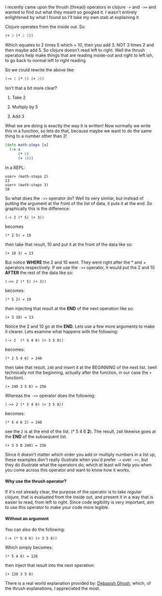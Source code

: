 I recently came upon the thrush (thread) operators in clojure `->` and
`->>` and wanted to find out what they meant so googled it.  I wasn't
entirely enlightened by what I found so I'll take my own stab at
explaining it.

Clojure operates from the inside out.  So:

```clojure
(+ 3 (* 2 5))
```

Which equates to 2 times 5 which = 10, then you add 3.  NOT 3 times 2
and then maybe add 5.  So clojure doesn't read left to right.  Well
the thrush operators help make things that are reading inside-out and
right to left ish, to go back to normal left to right reading.

So we could rewrite the above like:

```clojure
(-> 2 (* 5) (+ 3))
```

Isn't that a bit more clear?

1. Take 2

1. Multiply by 5

1. Add 3

What we are doing is exactly the way it is written!  Now normally we
write this in a function, so lets do that, because maybe we want to do
the same thing to a number other than 2!

```clojure
(defn math-steps [x]
  (-> x
      (* 5)
      (+ 3)))
```      

In a REPL:

```
user> (math-steps 2)
13
user> (math-steps 3)
18
```

So what does the `->>` operator do?  Well its very similar, but
instead of putting the argument at the front of the list of data, it
puts it at the end.  So graphically this is the difference:

    (-> 2 (* 5) (+ 3))
    
becomes    
    
    (* 2 5) = 10

then take that result, 10 and put it at the front of the data like so:

    (+ 10 3) = 13
    
But notice **WHERE** the 2 and 10 went.  They went right after the * and +
operators respectively.  If we use the `->>` operator, it would put
the 2 and 10 **AFTER** the rest of the data like so:

    (->> 2 (* 5) (+ 3))
    
becomes:    
    
    (* 5 2) = 10

then injecting that result at the **END** of the next operation like
so: 

    (+ 3 10) = 13

Notice the 2 and 10 go at the **END**.  Lets use a few more arguments to
make it clearer.  Lets examine what happens with the following:

    (-> 2  (* 5 4 6) (+ 3 5 8))
    
becomes:    
    
    (* 2 5 4 6) = 240

then take that result, `240` and insert it at the BEGINNING of the
next list.  (well technically not the beginning, actually after the
function, in our case the `+` function).

    (+ 240 3 5 8) = 256
    
Whereas the `->>` operator does the following:    
    
    (->> 2 (* 5 4 6) (+ 3 5 8))
    
becomes:    
    
    (* 5 4 6 2) = 240
    
see the `2` is at the end of the list.  (* 5 4 6 **2**).  The result,
`240` likewise goes at the **END** of the subsequent list.
    
    (+ 3 5 8 240) = 256

Since it doesn't matter which order you add or multiply numbers in a
list up, these examples don't really illustrate when you'd prefer `->`
over `->>`, but they do illustrate what the operators do, which at
least will help you when you come across this operator and want to
know how it works.

#### Why use the thrush operator?

If it's not already clear, the purpose of the operator is to take
*regular* clojure, that is evaluated from the inside out, and present
it in a way that is easier to read, from left to right.  Since code
legibility is very important, aim to use this operator to make your
code more legible.

#### Without an argument

You can also do the following:

    (-> (* 5 4 6) (+ 3 5 8))
    
Which simply becomes:

    (* 5 4 6) = 120

then inject that result into the next operation:

    (+ 120 3 5 8)
    
There is a real world explanation provided by: [Debasish
Ghosh](http://debasishg.blogspot.com/2010/04/thrush-in-clojure.html),
which, of the thrush explanations, I appreciated the most.